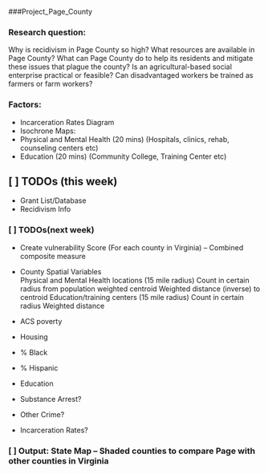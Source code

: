 ###Project_Page_County

### Research question: 
Why is recidivism in Page County so high? What resources are available in Page County? What can Page County do to help its residents and mitigate these issues that plague the county? Is an agricultural-based social enterprise practical or feasible? Can disadvantaged workers be trained as farmers or farm workers?


### Factors:
- Incarceration Rates Diagram 
 - Isochrone Maps:  
  - Physical and Mental Health (20 mins) (Hospitals, clinics, rehab, counseling centers etc) 
  - Education (20 mins) (Community College, Training Center etc) 
  
## [ ] TODOs (this week)
 - Grant List/Database 
 - Recidivism Info 

### [ ] TODOs(next week)
- Create vulnerability Score (For each county in Virginia) – Combined composite measure 

 * County Spatial Variables  
  Physical and Mental Health locations (15 mile radius) 
    Count in certain radius from population weighted centroid 
    Weighted distance (inverse) to centroid 
  Education/training centers (15 mile radius) 
    Count in certain radius 
    Weighted distance 

* ACS poverty 
* Housing 
* % Black 
* % Hispanic 
* Education 
* Substance Arrest? 
* Other Crime? 
* Incarceration Rates? 

### [ ] Output: State Map – Shaded counties to compare Page with other counties in Virginia 
